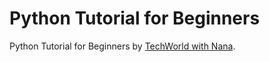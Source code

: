 # Python Tutorial for Beginners
Python Tutorial for Beginners by [TechWorld with Nana](https://www.youtube.com/watch?v=t8pPdKYpowI&list=PLy7NrYWoggjxiwNyXNEM8gt1d5Kd2Uh-x&index=2).
